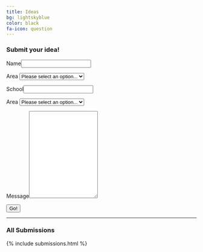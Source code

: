 ```yaml
---
title: Ideas
bg: lightskyblue
color: black
fa-icon: question
---
```


<h3><strong>Submit your idea!</strong></h3>

<div id="raviform">

<form method="POST" action="https://api.staticman.net/v2/entry/rkudeshi/recpac/master/comments">
  <input name="options[redirect]" type="hidden" value="http://staff.recpacmap.com/form-submitted">
  <!-- e.g. "2016-01-02-this-is-a-post" -->
  <input name="options[slug]" type="hidden" value="{{ page.slug }}">
  
  <label>Name<input name="fields[name]" type="text"></label>
  
  <label>Area
  <select name="fields[area]">
    <option value="null" selected>Please select an option...</option>
    <option value="Area A">Area A</option>
    <option value="Area B">Area B</option>
    <option value="Area C">Area C</option>
    <option value="Area D">Area D</option>
    <option value="Area E">Area E</option>
    <option value="Area F">Area F</option>
    <option value="Area G">Area G</option>
    <option value="Area H">Area H</option>
    <option value="Area I">Area I (Inclusion)</option>
  </select>
  </label>
  
  <label>School<input name="fields[school]" type="text"></label>
    
  <label>Area
  <select name="fields[ideatype]">
    <option value="null" selected>Please select an option...</option>
    <option value="Special Event">Special Event</option>
    <option value="Creation Station">Creation Station</option>
    <option value="Gym game">Gym game</option>
    <option value="Other">Other</option>
  </select>
  </label>

  <label>Message<textarea rows="15" name="fields[message]"></textarea></label>
  
  <button type="submit">Go!</button>
</form>

</div>

<hr>

<div id="form-submissions">

<h3>All Submissions</h3>

{% include submissions.html %}

</div>